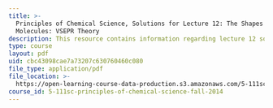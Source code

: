 ```yaml
---
title: >-
  Principles of Chemical Science, Solutions for Lecture 12: The Shapes of
  Molecules: VSEPR Theory
description: This resource contains information regarding lecture 12 solution.
type: course
layout: pdf
uid: cbc43098cae7a73207c630760460c080
file_type: application/pdf
file_location: >-
  https://open-learning-course-data-production.s3.amazonaws.com/5-111sc-principles-of-chemical-science-fall-2014/cbc43098cae7a73207c630760460c080_MIT5_111F14_Lec12Soln.pdf
course_id: 5-111sc-principles-of-chemical-science-fall-2014
---
```

